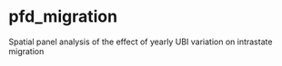 # pfd_migration
Spatial panel analysis of the effect of yearly UBI variation on intrastate migration
